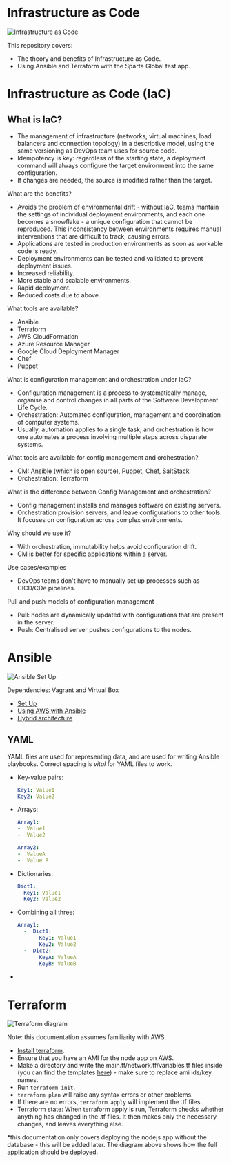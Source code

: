 # Infrastructure as Code

![Infrastructure as Code](./diagrams/IaC_diagram.png)

This repository covers: 
- The theory and benefits of Infrastructure as Code. 
- Using Ansible and Terraform with the Sparta Global test app.

# Infrastructure as Code (IaC)

## What is IaC?
- The management of infrastructure (networks, virtual machines, load balancers and connection topology) in a descriptive model, using the same versioning as DevOps team uses for source code.
- Idempotency is key: regardless of the starting state, a deployment command will always configure the target environment into the same configuration.
- If changes are needed, the source is modified rather than the target. 

What are the benefits?

- Avoids the problem of environmental drift - without IaC, teams mantain the settings of individual deployment environments, and each one becomes a snowflake - a unique configuration that cannot be reproduced. This inconsistency between environments requires manual interventions that are difficult to track, causing errors.
- Applications are tested in production environments as soon as workable code is ready.
- Deployment environments can be tested and validated to prevent deployment issues.
- Increased reliability.
- More stable and scalable environments.
- Rapid deployment.
- Reduced costs due to above.

What tools are available?

- Ansible
- Terraform
- AWS CloudFormation
- Azure Resource Manager
- Google Cloud Deployment Manager
- Chef
- Puppet

What is configuration management and orchestration under IaC?
- Configuration management is a process to systematically manage, organise and control changes in all parts of the Software Development Life Cycle.
- Orchestration: Automated configuration, management and coordination of computer systems.
- Usually, automation applies to a single task, and orchestration is how one automates a process involving multiple steps across disparate systems. 

What tools are available for config management and orchestration?
- CM: Ansible (which is open source), Puppet, Chef, SaltStack
- Orchestration: Terraform

What is the difference between Config Management and orchestration?
- Config management installs and manages software on existing servers.
- Orchestration provision servers, and leave configurations to other tools. It focuses on configuration across complex environments.

Why should we use it?
- With orchestration, immutability helps avoid configuration drift.
- CM is better for specific applications within a server.

Use cases/examples
- DevOps teams don't have to manually set up processes such as CICD/CDe pipelines.

Pull and push models of configuration management
- Pull: nodes are dynamically updated with configurations that are present in the server.
- Push: Centralised server pushes configurations to the nodes.

# Ansible

![Ansible Set Up](./diagrams/Ansible_set_up.png)

Dependencies: Vagrant and Virtual Box

- [Set Up](./documentation/Ansible_set_up.md)
- [Using AWS with Ansible](./documentation/AWS_Ansible.md)
- [Hybrid architecture](./documentation/hybrid.md)

## YAML

YAML files are used for representing data, and are used for writing Ansible playbooks. Correct spacing is _vital_ for YAML files to work.
- Key-value pairs:
  ```yaml
  Key1: Value1
  Key2: Value2
  ```
- Arrays:
  ```yaml
  Array1:
  -  Value1
  -  Value2

  Array2:
  -  ValueA
  -  Value B
  ```
- Dictionaries:
   ```yaml
   Dict1:
     Key1: Value1
     Key2: Value2
   ```
- Combining all three:
  ```yaml
  Array1:
    -  Dict1:
         Key1: Value1
         Key2: Value2
    -  Dict2:
         KeyA: ValueA
         KeyB: ValueB
  ```
- 

# Terraform
![Terraform diagram](./diagrams/Terraform.png)

Note: this documentation assumes familiarity with AWS.

- [Install terraform](https://www.terraform.io/downloads).
- Ensure that you have an AMI for the node app on AWS.
- Make a directory and write the main.tf/network.tf/variables.tf files inside (you can find the templates [here](./terraform-code/)) - make sure to replace ami ids/key names.
- Run `terraform init`.
- `terraform plan` will raise any syntax errors or other problems.
- If there are no errors, `terraform apply` will implement the .tf files.
- Terraform state: When terraform apply is run, Terraform checks whether anything has changed in the .tf files. It then makes only the necessary changes, and leaves everything else.

*this documentation only covers deploying the nodejs app without the database - this will be added later. The diagram above shows how the full application should be deployed.
